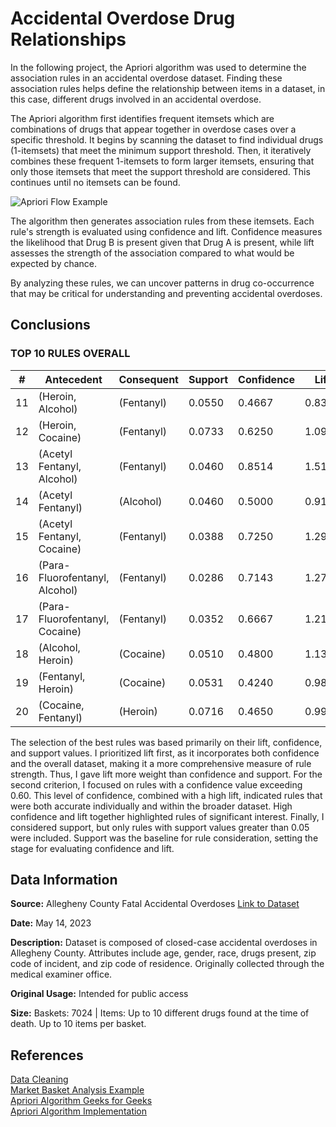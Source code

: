 # Accidental Overdose Drug Relationships
In the following project, the Apriori algorithm was used to determine the association rules in an accidental overdose dataset. Finding these association rules helps define the relationship between items in a dataset, in this case, different drugs involved in an accidental overdose. 

The Apriori algorithm first identifies frequent itemsets which are combinations of drugs that appear together in overdose cases over a specific threshold. It begins by scanning the dataset to find individual drugs (1-itemsets) that meet the minimum support threshold. Then, it iteratively combines these frequent 1-itemsets to form larger itemsets, ensuring that only those itemsets that meet the support threshold are considered. This continues until no itemsets can be found. 

![Apriori Flow Example](https://iq.opengenus.org/content/images/2020/01/apriori-example.png)

The algorithm then generates association rules from these itemsets. Each rule's strength is evaluated using confidence and lift. Confidence measures the likelihood that Drug B is present given that Drug A is present, while lift assesses the strength of the association compared to what would be expected by chance. 

By analyzing these rules, we can uncover patterns in drug co-occurrence that may be critical for understanding and preventing accidental overdoses.  



## Conclusions
### TOP 10 RULES OVERALL
#| Antecedent             | Consequent | Support | Confidence | Lift   
-| ---------------------- | ---------- | ------- | ---------- | -----
11| (Heroin, Alcohol)      | (Fentanyl) | 0.0550  | 0.4667     | 0.8312
12| (Heroin, Cocaine)      | (Fentanyl) | 0.0733  | 0.6250     | 1.0963
13| (Acetyl Fentanyl, Alcohol) | (Fentanyl) | 0.0460 | 0.8514     | 1.5115
14| (Acetyl Fentanyl)      | (Alcohol)  | 0.0460  | 0.5000     | 0.9181
15| (Acetyl Fentanyl, Cocaine) | (Fentanyl) | 0.0388 | 0.7250     | 1.2913
16| (Para-Fluorofentanyl, Alcohol) | (Fentanyl) | 0.0286 | 0.7143 | 1.2781
17| (Para-Fluorofentanyl, Cocaine) | (Fentanyl) | 0.0352 | 0.6667 | 1.2154
18| (Alcohol, Heroin)      | (Cocaine)  | 0.0510  | 0.4800     | 1.1388
19| (Fentanyl, Heroin)     | (Cocaine)  | 0.0531  | 0.4240     | 0.9805
20| (Cocaine, Fentanyl)    | (Heroin)   | 0.0716  | 0.4650     | 0.9914  

The selection of the best rules was based primarily on their lift, confidence, and support values. I prioritized lift first, as it incorporates both confidence and the overall dataset, making it a more comprehensive measure of rule strength. Thus, I gave lift more weight than confidence and support. For the second criterion, I focused on rules with a confidence value exceeding 0.60. This level of confidence, combined with a high lift, indicated rules that were both accurate individually and within the broader dataset. High confidence and lift together highlighted rules of significant interest. Finally, I considered support, but only rules with support values greater than 0.05 were included. Support was the baseline for rule consideration, setting the stage for evaluating confidence and lift.


 
## Data Information
**Source:** Allegheny County Fatal Accidental Overdoses [Link to Dataset](https://catalog.data.gov/dataset/allegheny-county-fatal-accidental-overdoses)  

**Date:** May 14, 2023  

**Description:** Dataset is composed of closed-case accidental overdoses in Allegheny County. Attributes include age, gender, race, drugs present, zip code of incident, and zip code of residence. Originally collected through the medical examiner office.  

**Original Usage:** Intended for public access

**Size:** Baskets: 7024 | Items: Up to 10 different drugs found at the time of death. Up to 10 items per basket.  


  
## References 
[Data Cleaning](https://adamtheautomator.com/data-cleaning-python/)  
[Market Basket Analysis Example](https://github.com/ashishpatel26/Market-Basket-Analysis)  
[Apriori Algorithm Geeks for Geeks](https://www.geeksforgeeks.org/implementing-apriori-algorithm-in-python/)  
[Apriori Algorithm Implementation](https://hands-on.cloud/apriori-algorithm-python-implementation/)
